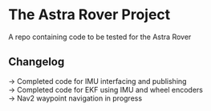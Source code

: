 # The Astra Rover Project

A repo containing code to be tested for the Astra Rover

## Changelog
  -> Completed code for IMU interfacing and publishing\
  -> Completed code for EKF using IMU and wheel encoders\
  -> Nav2 waypoint navigation in progress
